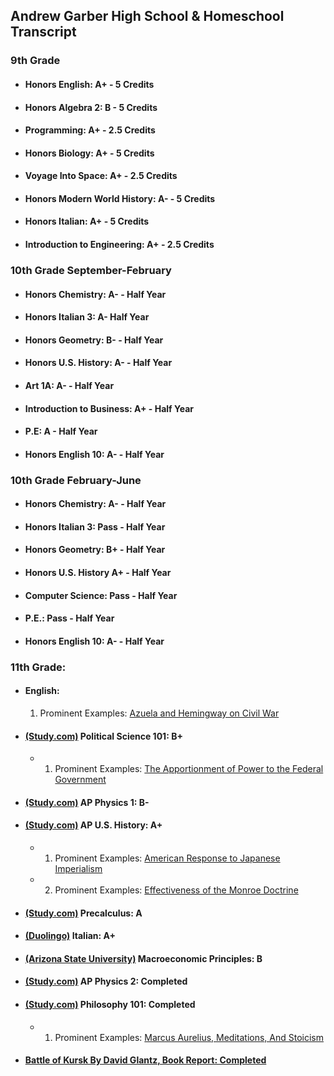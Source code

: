 ## Andrew Garber High School & Homeschool Transcript


### 9th Grade
 - #### Honors English: A+ - 5 Credits
 - #### Honors Algebra 2: B - 5 Credits
 - #### Programming: A+ - 2.5 Credits
 - #### Honors Biology: A+ - 5 Credits
 - #### Voyage Into Space: A+ - 2.5 Credits
 - #### Honors Modern World History: A- - 5 Credits
 - #### Honors Italian: A+ - 5 Credits
 - #### Introduction to Engineering: A+ - 2.5 Credits

### 10th Grade September-February
 - #### Honors Chemistry: A- - Half Year
 - #### Honors Italian 3: A- Half Year
 - #### Honors Geometry: B- - Half Year
 - #### Honors U.S. History: A- - Half Year
 - #### Art 1A: A- - Half Year
 - #### Introduction to Business: A+ - Half Year
 - #### P.E: A - Half Year
 - #### Honors English 10: A- - Half Year

### 10th Grade February-June
 - #### Honors Chemistry: A- - Half Year
 - #### Honors Italian 3: Pass - Half Year
 - #### Honors Geometry: B+ - Half Year
 - #### Honors U.S. History A+ - Half Year
 - #### Computer Science: Pass - Half Year
 - #### P.E.: Pass - Half Year
 - #### Honors English 10: A- - Half Year

### 11th Grade:
 - #### English:
    1. Prominent Examples: [Azuela and Hemingway on Civil War](https://github.com/Garberchov/GARBER_INSTITUTE/blob/main/11TH_GRADE/ENGLISH_LIT_COMP/ForWhomTheBellTolls/Azuela_Hemingway_Civil_War.md)
 - #### [(Study.com)](https://study.com/academy/course/political-science-course.html) Political Science 101: B+
    - 1. Prominent Examples: [The Apportionment of Power to the Federal Government](https://github.com/Garberchov/GARBER_INSTITUTE/blob/main/11TH_GRADE/POLI_SCI/Writing_Assignments/Federal_government_power_apportionment.md)
 - #### [(Study.com)](https://study.com/academy/course/intro-to-physics-course.html) AP Physics 1: B-
 - #### [(Study.com)](https://study.com/academy/course/ap-us-history-homeschool-curriculum.html) AP U.S. History: A+
    - 1. Prominent Examples: [American Response to Japanese Imperialism](https://github.com/Garberchov/GARBER_INSTITUTE/blob/main/11TH_GRADE/AP_US_HISTORY/american_response_japanese__imperialism.md)
    - 2. Prominent Examples: [Effectiveness of the Monroe Doctrine](https://github.com/Garberchov/GARBER_INSTITUTE/blob/main/11TH_GRADE/AP_US_HISTORY/monroe_doctrine_effectivness.md)
 - #### [(Study.com)](https://study.com/academy/course/high-school-precalculus-homeschool-curriculum.html) Precalculus: A
 - #### [(Duolingo)](https://www.duolingo.com/enroll/it/en/Learn-Italian) Italian: A+
 - #### [(Arizona State University)]() Macroeconomic Principles: B
 - #### [(Study.com)](https://study.com/academy/course/intro-to-physics-course.html) AP Physics 2: Completed
 - #### [(Study.com)](https://study.com/academy/course/philosophy-101-intro-to-philosophy.html) Philosophy 101: Completed
   - 1. Prominent Examples: [Marcus Aurelius, Meditations, And Stoicism](https://github.com/Garberchov/GARBER_INSTITUTE/blob/main/11TH_GRADE/Philosophy_101/Writing/marcus_aurelius_revision.md)
 - #### [Battle of Kursk By David Glantz, Book Report: Completed](https://github.com/Garberchov/GARBER_INSTITUTE/blob/main/11TH_GRADE/BattleOfKursk/battle_of_kursk_essay.md)


